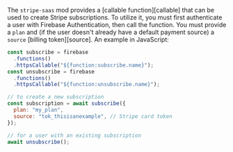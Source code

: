 The `stripe-saas` mod provides a [callable function][callable] that can be used to create Stripe subscriptions.
To utilize it, you must first authenticate a user with Firebase Authentication, then call the
function. You must provide a `plan` and (if the user doesn't already have a default payment
source) a `source` [billing token][source]. An example in JavaScript:

```js
const subscribe = firebase
  .functions()
  .httpsCallable("${function:subscribe.name}");
const unsubscribe = firebase
  .functions()
  .httpsCallable("${function:unsubscribe.name}");

// to create a new subscription
const subscription = await subscribe({
  plan: "my_plan",
  source: "tok_thisisanexample", // Stripe card token
});

// for a user with an existing subscription
await unsubscribe();
```
